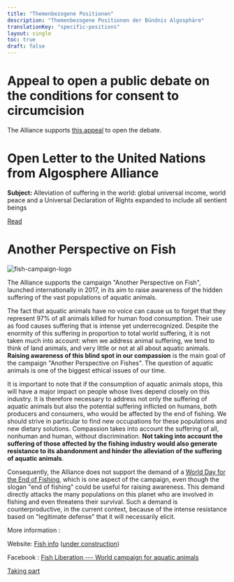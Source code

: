 ```yaml
---
title: "Themenbezogene Positionen"
description: "Themenbezogene Positionen der Bündnis Algosphäre"
translationKey: "specific-positions"
layout: single
toc: true
draft: false
---
```


# Appeal to open a public debate on the conditions for consent to circumcision
The Alliance supports [this appeal](https://www.droitaucorps.com/appeal-to-open-a-public-debate-on-the-conditions-for-consent-to-circumcision) to open the debate.

# Open Letter to the United Nations from Algosphere Alliance
**Subject:** Alleviation of suffering in the world: global universal income, world peace and a Universal Declaration of Rights expanded to include all sentient beings

[Read](open-letter-to-the-united-nations-from-the-algosphere-alliance)

# Another Perspective on Fish

![fish-campaign-logo](/images/fish-campaign.png)

The Alliance supports the campaign "Another Perspective on Fish", launched internationally in 2017, in its aim to raise awareness of the hidden suffering of the vast populations of aquatic animals.

The fact that aquatic animals have no voice can cause us to forget that they represent 97% of all animals killed for human food consumption. Their use as food causes suffering that is intense yet underrecognized. Despite the enormity of this suffering in proportion to total world suffering, it is not taken much into account: when we address animal suffering, we tend to think of land animals, and very little or not at all about aquatic animals. **Raising awareness of this blind spot in our compassion** is the main goal of the campaign "Another Perspective on Fishes". The question of aquatic animals is one of the biggest ethical issues of our time.

It is important to note that if the consumption of aquatic animals stops, this will have a major impact on people whose lives depend closely on this industry. It is therefore necessary to address not only the suffering of aquatic animals but also the potential suffering inflicted on humans, both producers and consumers, who would be affected by the end of fishing. We should strive in particular to find new occupations for these populations and new dietary solutions. Compassion takes into account the suffering of all, nonhuman and human, without discrimination. **Not taking into account the suffering of those affected by the fishing industry would also generate resistance to its abandonment and hinder the alleviation of the suffering of aquatic animals**.

Consequently, the Alliance does not support the demand of a [World Day for the End of Fishing](https://www.end-of-fishing.org/en/), which is one aspect of the campaign, even though the slogan "end of fishing" could be useful for raising awareness. This demand directly attacks the many populations on this planet who are involved in fishing and even threatens their survival. Such a demand is counterproductive, in the current context, because of the intense resistance based on "legitimate defense" that it will necessarily elicit.

More information :

Website: [Fish info](http://fish.info/) ([under construction](https://www.end-of-fishing.org/en/wdef-and-campaign/))

Facebook : [Fish Liberation --- World campaign for aquatic animals](https://www.facebook.com/FishLiberation/)

[Taking part](https://www.end-of-fishing.org/en/taking-part-campaign/)
